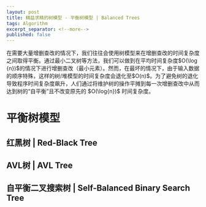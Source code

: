 ```yaml
---
layout: post
title: 精益求精的树模型 - 平衡树模型 | Balanced Trees
tags: Algorithm
excerpt_separator: <!--more-->
published: false
---
```

<head>
    <script src="https://cdnjs.cloudflare.com/ajax/libs/mathjax/2.7.1/MathJax.js?config=TeX-AMS-MML_HTMLorMML" type="text/javascript"></script>
    <script type="text/x-mathjax-config">
        MathJax.Hub.Config({
            tex2jax: {
            skipTags: ['script', 'noscript', 'style', 'textarea', 'pre'],
            inlineMath: [ ['$','$'], ["\\(","\\)"] ],
            displayMath: [ ['$$','$$'], ["\\[","\\]"] ],
            }
        });
    </script>
    <script src="https://markchenyutian.github.io/Markchen_Blog/Asset/JavaScript/LinkCard.js"></script>
</head>
在需要大量增删查改的情况下，我们往往会使用树模型来在增删查改的时间复杂度之间取得平衡。通过最小二叉树等方法，我们可以做到在平均时间复杂度$O(\log {n})$的情况下进行增删查改（最小元素）。然而，在最坏的情况下，由于输入数据的顺序特殊，这样的树/堆模型的时间复杂度会退化至$O(n)$。为了避免树的退化导致程序时间复杂度飙升，人们通过将维护树的操作平摊到每一次增删查改中从而达到树的“自平衡”且不改变原先的 $O(\log{n})$ 时间复杂度。

<!--more-->

# 平衡树模型

## 红黑树 | Red-Black Tree

## AVL树 | AVL Tree

## 自平衡二叉搜索树 | Self-Balanced Binary Search Tree

